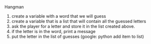 Hangman

1. create a variable with a word that we will guess
2. create a variable that is a list that will contain all the guessed letters
3. ask the player for a letter and store it in the list created above.
4. if the letter is in the word, print a message
5. put the letter in the list of guesses (google: python add item to list)
